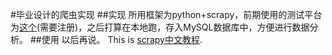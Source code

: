 #毕业设计的爬虫实现
##实现
所用框架为python+scrapy，前期使用的测试平台为[这个](https://dash.scrapinghub.com/)(需要注册)，之后打算在本地跑，存入MySQL数据库中，方便进行数据分析。
##使用
以后再说。
This is [scrapy中文教程](http://scrapy-chs.readthedocs.org/zh_CN/latest/intro/tutorial.html).